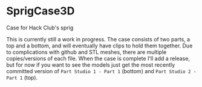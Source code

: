 # SprigCase3D
Case for Hack Club's sprig

This is currently still a work in progress. The case consists of two parts, a top and a bottom, and will eventually have clips to hold them together.
Due to complications with github and STL meshes, there are multiple copies/versions of each file. When the case is complete I'll add a release, but for now if you want to see the models just get the most recently committed version of `Part Studio 1 - Part 1` (bottom) and `Part Studio 2 - Part 1` (top).
